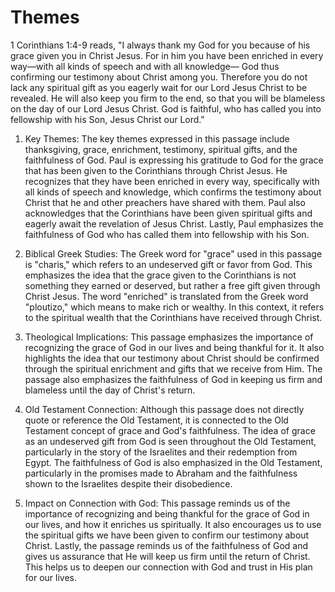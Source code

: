 # Themes

1 Corinthians 1:4-9 reads, "I always thank my God for you because of his grace given you in Christ Jesus. For in him you have been enriched in every way—with all kinds of speech and with all knowledge— God thus confirming our testimony about Christ among you. Therefore you do not lack any spiritual gift as you eagerly wait for our Lord Jesus Christ to be revealed. He will also keep you firm to the end, so that you will be blameless on the day of our Lord Jesus Christ. God is faithful, who has called you into fellowship with his Son, Jesus Christ our Lord."

1. Key Themes: The key themes expressed in this passage include thanksgiving, grace, enrichment, testimony, spiritual gifts, and the faithfulness of God. Paul is expressing his gratitude to God for the grace that has been given to the Corinthians through Christ Jesus. He recognizes that they have been enriched in every way, specifically with all kinds of speech and knowledge, which confirms the testimony about Christ that he and other preachers have shared with them. Paul also acknowledges that the Corinthians have been given spiritual gifts and eagerly await the revelation of Jesus Christ. Lastly, Paul emphasizes the faithfulness of God who has called them into fellowship with his Son.

2. Biblical Greek Studies: The Greek word for "grace" used in this passage is "charis," which refers to an undeserved gift or favor from God. This emphasizes the idea that the grace given to the Corinthians is not something they earned or deserved, but rather a free gift given through Christ Jesus. The word "enriched" is translated from the Greek word "ploutizo," which means to make rich or wealthy. In this context, it refers to the spiritual wealth that the Corinthians have received through Christ. 

3. Theological Implications: This passage emphasizes the importance of recognizing the grace of God in our lives and being thankful for it. It also highlights the idea that our testimony about Christ should be confirmed through the spiritual enrichment and gifts that we receive from Him. The passage also emphasizes the faithfulness of God in keeping us firm and blameless until the day of Christ's return. 

4. Old Testament Connection: Although this passage does not directly quote or reference the Old Testament, it is connected to the Old Testament concept of grace and God's faithfulness. The idea of grace as an undeserved gift from God is seen throughout the Old Testament, particularly in the story of the Israelites and their redemption from Egypt. The faithfulness of God is also emphasized in the Old Testament, particularly in the promises made to Abraham and the faithfulness shown to the Israelites despite their disobedience.  

5. Impact on Connection with God: This passage reminds us of the importance of recognizing and being thankful for the grace of God in our lives, and how it enriches us spiritually. It also encourages us to use the spiritual gifts we have been given to confirm our testimony about Christ. Lastly, the passage reminds us of the faithfulness of God and gives us assurance that He will keep us firm until the return of Christ. This helps us to deepen our connection with God and trust in His plan for our lives.

